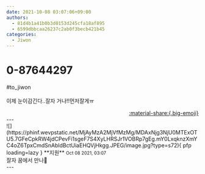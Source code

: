 ```yaml
---
date: 2021-10-08 03:07:06+09:00
authors:
  - 81d4b1a41b0b3d0153d245cfa18af895
  - 6599dbbcaa26237c2ab0f3becb421b45
categories:
  - Jiwon
---
```


# 0-87644297

<div class="post-container" markdown="1">
<div class="content-container md-sidebar__scrollwrap" markdown="1">

\#to_jiwon<br><br>이제 눈이감긴다..잘자 거나!!먼저잘게ㅠ

</div>
</div>

<div style="text-align: right;" markdown="1">
<a href="https://weverse.io/fromis9/fanpost/0-87644297" style="text-align: right;">:material-share:{.big-emoji}</a>
</div>
---

<div class="comments-container md-sidebar__scrollwrap" markdown="1">
<div class="comment" markdown="1">
<div class='id-container' markdown="1">
![](https://phinf.wevpstatic.net/MjAyMzA2MjVfMzMg/MDAxNjg3NjU0MTExOTU5.7GFeCpkRW4jdCPevFi1sgeF7S4XyLHRSJr1VOBRp7gEg.mY0LxqknzXmYC4oZ6TpxCmdSnAbldBctUiaEHQVjHkgg.JPEG/image.jpg?type=s72){ pfp loading=lazy }
**<span class="artist">지원</span>** <small>Oct 08 2021, 03:07</small><br>
</div>
<div class='comment-body' markdown="1">
잘자 꿈에서 만나🥰
</div>
</div>
</div>
---
